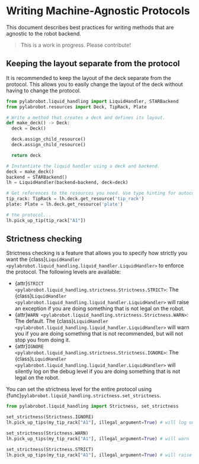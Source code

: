 # Writing Machine-Agnostic Protocols

This document describes best practices for writing methods that are agnostic to the robot backend.

> This is a work in progress. Please contribute!

## Keeping the layout separate from the protocol

It is recommended to keep the layout of the deck separate from the protocol. This allows you to easily change the layout of the deck without having to change the protocol.

```py
from pylabrobot.liquid_handling import LiquidHandler, STARBackend
from pylabrobot.resources import Deck, TipRack, Plate

# Write a method that creates a deck and defines its layout.
def make_deck() -> Deck:
  deck = Deck()

  deck.assign_child_resource()
  deck.assign_child_resource()

  return deck

# Instantiate the liquid handler using a deck and backend.
deck = make_deck()
backend = STARBackend()
lh = LiquidHandler(backend=backend, deck=deck)

# Get references to the resources you need. Use type hinting for autocompletion.
tip_rack: TipRack = lh.deck.get_resource('tip_rack')
plate: Plate = lh.deck.get_resource('plate')

# the protocol...
lh.pick_up_tip(tip_rack["A1"])
```

## Strictness checking

Strictness checking is a feature that allows you to specify how strictly you want the {class}`LiquidHandler <pylabrobot.liquid_handling.liquid_handler.LiquidHandler>` to enforce the protocol. The following levels are available:

- {attr}`STRICT <pylabrobot.liquid_handling.strictness.Strictness.STRICT>`: The {class}`LiquidHandler <pylabrobot.liquid_handling.liquid_handler.LiquidHandler>` will raise an exception if you are doing something that is not legal on the robot.
- {attr}`WARN <pylabrobot.liquid_handling.strictness.Strictness.WARN>`: The default. The {class}`LiquidHandler <pylabrobot.liquid_handling.liquid_handler.LiquidHandler>` will warn you if you are doing something that is not recommended, but will not stop you from doing it.
- {attr}`IGNORE <pylabrobot.liquid_handling.strictness.Strictness.IGNORE>`: The {class}`LiquidHandler <pylabrobot.liquid_handling.liquid_handler.LiquidHandler>` will silently log on the debug level if you are doing something that is not legal on the robot.

You can set the strictness level for the entire protocol using {func}`pylabrobot.liquid_handling.strictness.set_strictness`.

```py
from pylabrobot.liquid_handling import Strictness, set_strictness

set_strictness(Strictness.IGNORE)
lh.pick_up_tips(my_tip_rack["A1"], illegal_argument=True) # will log on debug level

set_strictness(Strictness.WARN)
lh.pick_up_tips(my_tip_rack["A1"], illegal_argument=True) # will warn

set_strictness(Strictness.STRICT)
lh.pick_up_tips(my_tip_rack["A1"], illegal_argument=True) # will raise a TypeError
```
